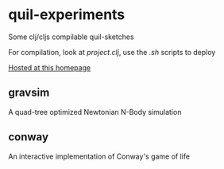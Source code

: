 # quil-experiments

Some clj/cljs compilable quil-sketches

For compilation, look at _project.clj_, use the _.sh_ scripts to deploy

[Hosted at this homepage](https://home.tngtech.com/~finkmar/)

## gravsim

A quad-tree optimized Newtonian N-Body simulation 

## conway

An interactive implementation of Conway's game of life